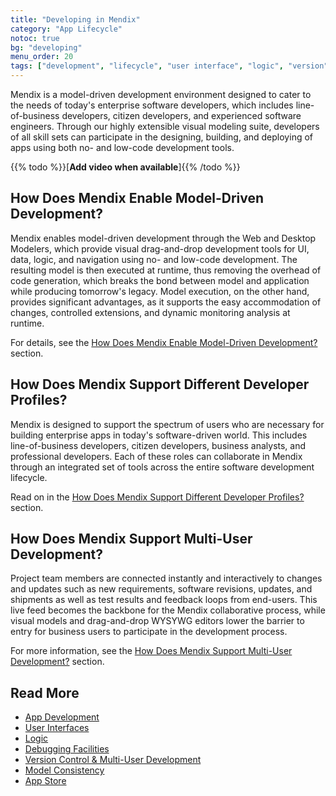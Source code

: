 ```yaml
---
title: "Developing in Mendix"
category: "App Lifecycle"
notoc: true
bg: "developing"
menu_order: 20
tags: ["development", "lifecycle", "user interface", "logic", "version", "app store"]
---
```


Mendix is a model-driven development environment designed to cater to the needs of today's enterprise software developers, which includes line-of-business developers, citizen developers, and experienced software engineers. Through our highly extensible visual modeling suite, developers of all skill sets can participate in the designing, building, and deploying of apps using both no- and low-code development tools.

{{% todo %}}[**Add video when available**]{{% /todo %}}

## How Does Mendix Enable Model-Driven Development?

Mendix enables model-driven development through the Web and Desktop Modelers, which provide visual drag-and-drop development tools for UI, data, logic, and navigation using no- and low-code development. The resulting model is then executed at runtime, thus removing the overhead of code generation, which breaks the bond between model and application while producing tomorrow's legacy. Model execution, on the other hand, provides significant advantages, as it supports the easy accommodation of changes, controlled extensions, and dynamic monitoring analysis at runtime.  

For details, see the [How Does Mendix Enable Model-Driven Development?](app-development#enable) section.

## How Does Mendix Support Different Developer Profiles?

Mendix is designed to support the spectrum of users who are necessary for building enterprise apps in today's software-driven world. This includes line-of-business developers, citizen developers, business analysts, and professional developers.  Each of these roles can collaborate in Mendix through an integrated set of tools across the entire software development lifecycle.

Read on in the [How Does Mendix Support Different Developer Profiles?](app-development#developer-profiles) section.

## How Does Mendix Support Multi-User Development?

Project team members are connected instantly and interactively to changes and updates such as new requirements, software revisions, updates, and shipments as well as test results and feedback loops from end-users. This live feed becomes the backbone for the Mendix collaborative process, while visual models and drag-and-drop WYSYWG editors lower the barrier to entry for business users to participate in the development process.

For more information, see the [How Does Mendix Support Multi-User Development?](version-control#multi-user) section.

## Read More

* [App Development](app-development)
* [User Interfaces](user-interfaces)
* [Logic](developing-app-logic)
* [Debugging Facilities](debugging)
* [Version Control & Multi-User Development](version-control)
* [Model Consistency](model-consistency)
* [App Store](app-store)
